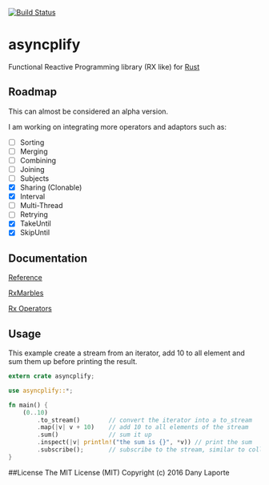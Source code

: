 [![Build Status](https://travis-ci.org/danylaporte/rust-asyncplify.svg?branch=master)](https://travis-ci.org/danylaporte/rust-asyncplify)

# asyncplify
Functional Reactive Programming library (RX like) for [Rust](https://github.com/rust-lang/rust)

## Roadmap
This can almost be considered an alpha version.

I am working on integrating more operators and adaptors such as:

- [ ] Sorting
- [ ] Merging
- [ ] Combining
- [ ] Joining
- [ ] Subjects
- [x] Sharing (Clonable)
- [x] Interval
- [ ] Multi-Thread
- [ ] Retrying
- [x] TakeUntil
- [x] SkipUntil

## Documentation
[Reference](http://danylaporte.github.io/rust-asyncplify)

[RxMarbles](http://rxmarbles.com/)

[Rx Operators](http://reactivex.io/documentation/operators.html)


## Usage

This example create a stream from an iterator, add 10 to all element and sum them up before printing the result.
```rust
extern crate asyncplify;

use asyncplify::*;

fn main() {
    (0..10)
        .to_stream()        // convert the iterator into a to_stream
        .map(|v| v + 10)    // add 10 to all elements of the stream
        .sum()              // sum it up
        .inspect(|v| println!("the sum is {}", *v)) // print the sum
        .subscribe();       // subscribe to the stream, similar to collect
}
```

##License
The MIT License (MIT)
Copyright (c) 2016 Dany Laporte